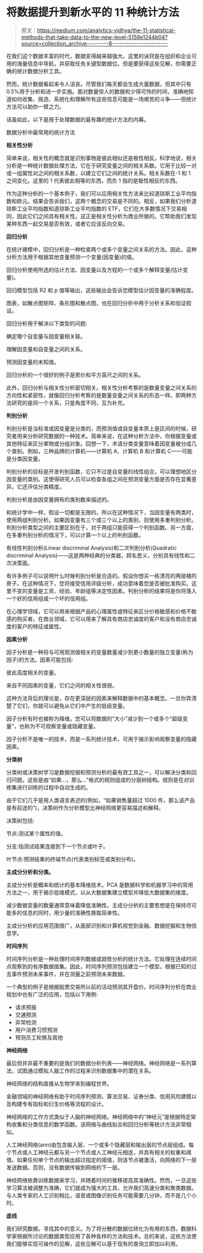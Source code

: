 # 将数据提升到新水平的 11 种统计方法

> 原文：<https://medium.com/analytics-vidhya/the-11-statistical-methods-that-take-data-to-the-new-level-5158e1244b04?source=collection_archive---------8----------------------->

在我们这个数据丰富的时代，数据变得越来越强大。这里的诀窍是在组织和企业可用的海量信息中导航，并获取任务关键型数据位。但是要获得这些见解，你需要正确的统计数据分析工具。

然而，统计数据看起来令人沮丧。尽管我们每天都会生成大量数据，但其中只有 0.5%用于分析和进一步实施。面对数量惊人的数据和少得可怜的时间，准确地知道如何收集、挑选、系统化和理解所有这些信息可能是一场艰苦的斗争——但统计方法可以助你一臂之力。

话虽如此，以下是用于处理数据的最有趣的统计方法的内幕。

数据分析中最常用的统计方法

**相关性分析**

简单来说，相关性的概念就是识别事物是彼此相似还是极性相反。科学地说，相关分析是一种统计数据处理方法，它在于研究变量之间的相关系数。它用于比较一对或一组属性对之间的相关系数，以建立它们之间的统计关系。相关系数在-1 和 1 之间变化。这里的 1 代表彼此相等的东西，而负 1 指的是极性相反的东西。

作为这种分析的一个基本例子，我们可以应用相关性方法来比较道琼斯工业平均指数和欧元。结果会告诉我们，这两个概念的交易是不同的。相反，如果我们分析道琼斯工业平均指数和道琼斯工业平均指数的 ETF，它们在大多数情况下交易相同，因此它们之间具有相关性。这正是相关性分析为商业所做的。它帮助我们发现某种东西一起交易是否有效，或者它应该反向交易。

**回归分析**

在统计建模中，回归分析是一种检查两个或多个变量之间关系的方法。因此，这种分析方法用于根据其他变量预测一个变量(因变量)的值。

回归分析使用所选的估计方法、因变量以及方程的一个或多个解释变量(估计变量)。

回归模型包括 R2 和 p 值等输出，这些输出会告诉您模型估计因变量的准确程度。

图表，如散点图矩阵、条形图和散点图，也在回归分析中用于分析关系和验证假设。

回归分析用于解决以下类型的问题:

确定哪个自变量与因变量相关联。

理解因变量和自变量之间的关系。

预测因变量的未知值。

回归分析的一个很好的例子是房价和平方英尺之间的关系。

此外，回归分析与相关性分析密切相关。相关性分析考察的是数量变量之间关系的方向性和紧密性，就像回归分析考察的是数量变量之间关系的形态一样。即两种方法研究的是同一个关系，只是角度不同，互为补充。

**判别分析**

判别分析是当标准或因变量是分类的，而预测值或自变量本质上是区间的时候，研究者用来分析研究数据的一种技术。简单来说，在这种分析方法中，你根据变量或其他特征来区分某物或分组对象。回想一下，术语分类变量意味着因变量被分成几个类别。例如，三种品牌的计算机——计算机 A、计算机 B 和计算机 C——可能是分类因变量。

判别分析的目标是开发判别函数，它只不过是自变量的线性组合，可以理想地区分因变量的类别。这使得研究人员可以检查各组之间在预测变量方面是否存在显著差异。它还评估分类精度。

判别分析是由因变量拥有的类别数来描述的。

和统计学中一样，假设一切都是无限的，所以在这种情况下，当因变量有两类时，使用两组判别分析。如果因变量有三个或三个以上的类别，则使用多重判别分析。判别分析类型之间的主要区别在于，对于两组只能获得一个判别函数。另一方面，在多重判别分析的情况下，可以计算一个以上的判别函数。

有线性判别分析(Linear discriminal Analysis)和二次判别分析(Quadratic discriminal Analysis)——这是两种经典的分类器，顾名思义，分别具有线性和二次决策面。

有许多例子可以说明什么时候判别分析是合适的。假设你想买一栋漂亮的两层楼的房子。在这种情况下，您将接受信用评级分析，成功意味着您是否被批准购买。这里不变的变量是工资、经验、年龄组等决定性因素。判别分析的结果将是你将落入一个好的信用组或一个坏的信用组。

在心理学领域，它可以用来根据产品的心理属性或特征来区分价格敏感和价格不敏感的购买者。在商业领域，它可以用来了解具有商店忠诚度的客户和没有商店忠诚度的客户的特征或属性。

**因素分析**

因子分析是一种将与可用观测值相关的变量数量减少到更小数量的独立变量(称为因子)的方法。因素可能包括:

彼此高度相关的变量。

来自不同因素的变量，它们之间的相关性很弱。

这种方法背后的理论是，存在更深层的因素来解释数据中的基本概念。一旦你弄清楚了它们，你就可以避免从它们中产生的低级变量。

因子分析有时也被称为降维。您可以将数据的“大小”减少到一个或多个“超级变量”，也称为不可观察变量或隐藏变量。

因子分析不是唯一的技术，而是一系列统计技术，可用于揭示影响观察变量的隐藏因素。

**分类树**

分类树或决策树学习是数据挖掘和预测分析的最有效工具之一，可以解决分类和回归问题。这些是由“如果…，那么…”格式的规则组成的分层树结构。规则是在对训练集进行训练的过程中自动生成的。

由于它们几乎是用人类语言表述的(例如，“如果销售量超过 1000 件，那么该产品是有前途的”)，决策树作为分析模型比神经网络更容易描述和解释。

决策树包括:

节点:测试某个属性的值。

分支:指测试结果连接到下一个节点或叶子。

叶节点:预测结果的终端节点(代表类别标签或类别分布)。

**主成分分析和分类。**

主成分分析是概率和统计的基本降维技术。PCA 是数据科学和机器学习中的常用方法之一，用于揭示低维模式，以从大数据集建立模型并降低大数据集的维度。

减少数据变量的数量通常意味着降低准确性。主成分分析的主要思想是在保持尽可能多的信息的同时，用少量的准确性换取简单性。

主成分分析的应用范围很广，从面部识别和计算机视觉到金融、数据挖掘和生物信息学。

**时间序列**

时间序列分析是一种处理时间序列数据或趋势分析的统计方法。它处理在连续时间点观察到的有序数据值集。因此，时间序列预测包括建立一个模型，根据已知的过去事件预测未来事件，并在测量之前预测未来数据。

一个典型的例子是根据股票交易所以前的活动预测其开盘价。时间序列分析在商业规划中也有广泛的应用，包括以下用例:

*   请求预报
*   交通预测
*   异常检测
*   用户消费习惯预测
*   预测员工轮换及其他

**神经网络**

最后但并非最不重要的是我们的数据分析列表——神经网络。神经网络是一系列算法，试图通过模拟人脑工作的过程来识别数据集中的潜在关系。

神经网络的结构直接从生物学来到编程世界。

金融领域的神经网络有助于时间序列预测、算法交易、证券分类、信用风险建模以及构建专有指标和衍生价格等流程的设计。

神经网络的工作方式类似于人脑的神经网络。神经网络中的“神经元”是根据特定架构收集和分类信息的数学函数。该网络与曲线拟合和回归分析等统计方法非常相似。

人工神经网络(ann)由包含输入层、一个或多个隐藏层和输出层的节点层组成。每个节点或人工神经元都与另一个节点或人工神经元相连，并具有相关的权重和阈值。如果任何单个节点的输出超过指定的阈值，则该节点被激活，向网络的下一层发送数据。否则，没有数据传输到网络的下一层。

神经网络依靠训练数据来学习，并随着时间的推移提高其准确性。然而，一旦这些学习算法被调整为准确，它们就成为强大的工具，允许我们高速分类和聚类数据。与人类专家的人工识别相比，语音或图像识别任务可能需要几分钟，而不是几个小时。

**底线**

我们研究数据，寻找其中的意义。为了将分散的数据位转化为有用的东西，数据科学家根据所讨论的数据类型应用了各种各样的方法和技术。总的来说，这些方法使我们能够实现可操作的见解，这些见解可以基于现有的查询立即加以利用。